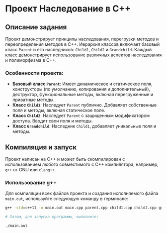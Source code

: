 # Проект Наследование в C++

## Описание задания

Проект демонстрирует принципы наследования, перегрузки методов и переопределения методов в C++. Иерархия классов включает базовый класс `Parent` и его наследников: `Child1`, `Child2` и `Grandchild`. Каждый класс демонстрирует использование различных аспектов наследования и полиморфизма в C++.

### Особенности проекта:

- **Базовый класс `Parent`**: Имеет динамическое и статическое поля, конструкторы (по умолчанию, копирования и дополнительный), деструктор, функциональные методы, включая перегруженные и приватные методы.
- **Класс `Child1`**: Наследует `Parent` публично. Добавляет собственные поля и методы, включая статическое поле.
- **Класс `Child2`**: Наследует `Parent` с защищенным модификатором доступа. Вводит свои поля и методы.
- **Класс `Grandchild`**: Наследник `Child1`, добавляет уникальные поля и методы.

## Компиляция и запуск

Проект написан на C++ и может быть скомпилирован с использованием любого совместимого с C++ компилятора, например, `g++` от GNU или `clang++`.

### Использование g++

Для компиляции всех файлов проекта и создания исполняемого файла `main.out`, используйте следующую команду в терминале:

```bash
g++ -std=c++11 -o main.out main.cpp parent.cpp child1.cpp child2.cpp grandchild.cpp

# Затем, для запуска программы, выполните:

./main.out